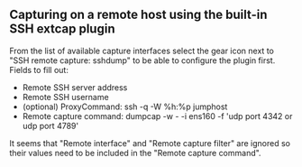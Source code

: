 Capturing on a remote host using the built-in SSH extcap plugin
---------------------------------------------------------------

From the list of available capture interfaces select the gear icon next to
"SSH remote capture: sshdump" to be able to configure the plugin first. Fields
to fill out:
  * Remote SSH server address
  * Remote SSH username
  * (optional) ProxyCommand: ssh -q -W %h:%p jumphost
  * Remote capture command: dumpcap -w - -i ens160 -f 'udp port 4342 or udp port 4789'

It seems that "Remote interface" and "Remote capture filter" are ignored so
their values need to be included in the "Remote capture command".
